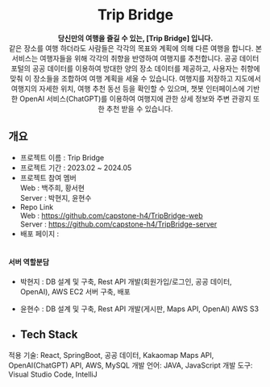 <div align=center>
  
# Trip Bridge
**당신만의 여행을 즐길 수 있는, [Trip Bridge] 입니다.** <br>
같은 장소를 여행 하더라도 사람들은 각각의 목표와 계획에 의해 다른 여행을 합니다. 본 서비스는 여행자들을 위해 각각의 취향을 반영하여 여행지를 추천합니다. 공공 데이터 포털의 공공 데이터를 이용하여 방대한 양의 장소 데이터를 제공하고, 사용자는 취향에 맞춰 이 장소들을 조합하여 여행 계획을 세울 수 있습니다. 여행지를 저장하고 지도에서 여행지의 자세한 위치, 여행 추천 동선 등을 확인할 수 있으며, 챗봇 인터페이스에 기반한 OpenAI 서비스(ChatGPT)를 이용하여 여행지에 관한 상세 정보와 주변 관광지 또한 추천 받을 수 있습니다. <br>
</div>

## 개요
- 프로젝트 이름 : Trip Bridge <br>
- 프로젝트 기간 : 2023.02 ~ 2024.05 <br>
- 프로젝트 참여 멤버 <br>
  Web :  백주희, 황서현 <br>
  Server : 박현지, 윤현수 <br>
- Repo Link <br>
  Web : https://github.com/capstone-h4/TripBridge-web <br>
  Server : https://github.com/capstone-h4/TripBridge-server <br>
- 배포 페이지 : 
<br><br>

#### 서버 역할분담
- 박현지 : DB 설계 및 구축, Rest API 개발(회원가입/로그인, 공공 데이터, OpenAI), AWS EC2 서버 구축, 배포
- 윤현수 : DB 설계 및 구축, Rest API 개발(게시판, Maps API, OpenAI) AWS S3

- ## Tech Stack
적용 기술: React, SpringBoot, 공공 데이터, Kakaomap Maps API, OpenAI(ChatGPT) API, AWS, MySQL
개발 언어: JAVA, JavaScript
개발 도구: Visual Studio Code, IntelliJ


<br><br>
